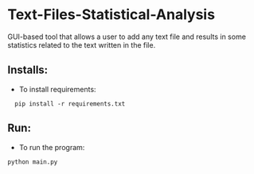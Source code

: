 # Text-Files-Statistical-Analysis
GUI-based tool that allows a user to add any text file and results in some statistics related to the text written in the file.

## Installs:
- To install requirements:
```
  pip install -r requirements.txt
```
## Run:
- To run the program:
```
python main.py
```
 
